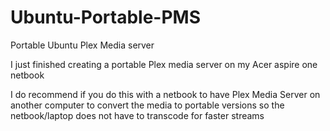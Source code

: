 # Ubuntu-Portable-PMS
Portable Ubuntu Plex Media server    

I just finished creating a portable Plex media server on my Acer aspire one netbook     

I do recommend if you do this with a netbook to have Plex Media Server on another computer to convert the media to portable versions so the netbook/laptop does not have to transcode for faster streams    

